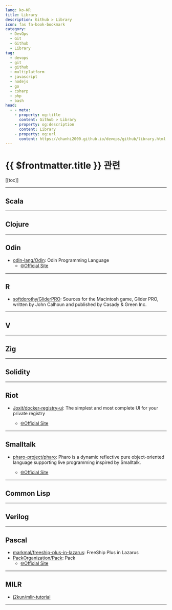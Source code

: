 ```yaml
---
lang: ko-KR
title: Library
description: Github > Library
icon: fas fa-book-bookmark
category:
  - DevOps
  - Git
  - Github
  - Library
tag: 
  - devops
  - git 
  - github 
  - multiplatform 
  - javascript 
  - nodejs 
  - go 
  - csharp 
  - php 
  - bash
head:
  - - meta:
    - property: og:title
      content: Github > Library
    - property: og:description
      content: Library
    - property: og:url
      content: https://chanhi2000.github.io/devops/github/library.html
---
```


# {{ $frontmatter.title }} 관련

[[toc]]

---

## Scala

<MyGithubItems jsonName="lang-scala" />

---

## Clojure

<MyGithubItems jsonName="lang-clojure" />

---

## Odin

- [odin-lang/Odin][odin-lang/Odin]: Odin Programming Language
  - [🌐Official Site](https://odin-lang.org)

---

## R

- [softdorothy/GliderPRO][softdorothy/GliderPRO]: Sources for the Macintosh game, Glider PRO, written by John Calhoun and published by Casady & Green Inc.

---

## V

<MyGithubItems jsonName="lang-v" />

---

## Zig

<MyGithubItems jsonName="lang-zig" />

---

## Solidity

<MyGithubItems jsonName="lang-solidity" />

---

## Riot

- [Joxit/docker-registry-ui][Joxit/docker-registry-ui]: The simplest and most complete UI for your private registry <GithubTags tagItems="docker;registry;docker-registry;v2;user-interface;riotjs;docker-registry-ui;docker-registry-v2" />
  - [🌐Official Site](https://joxit.dev/docker-registry-ui)

---

## Smalltalk

- [pharo-project/pharo][pharo-project/pharo]: Pharo is a dynamic reflective pure object-oriented language supporting live programming inspired by Smalltalk. <GithubTags tagItems="bootstrap;language;tools;mit;pharo;live-programming;object-oriented-programming;reflective" />
  - [🌐Official Site](http://pharo.org)

---

## Common Lisp

<MyGithubItems jsonName="lang-common-lisp" />

---

## Verilog

<MyGithubItems jsonName="lang-verilog" />

---


## Pascal

- [markmal/freeship-plus-in-lazarus][markmal/freeship-plus-in-lazarus]: FreeShip Plus in Lazarus
- [PackOrganization/Pack](https://github.com/PackOrganization/Pack): Pack
  - [🌐Official Site](https://pack.ac)

---

## MILR

- [j2kun/mlir-tutorial](https://github.com/j2kun/mlir-tutorial)

---

<TagLinks />


<!-- Odin -->
[odin-lang/Odin]: https://github.com/odin-lang/Odin
<!-- R -->
[softdorothy/GliderPRO]: https://github.com/softdorothy/GliderPRO
<!-- Riot -->
[Joxit/docker-registry-ui]: https://github.com/Joxit/docker-registry-ui
<!-- Smalltalk -->
[pharo-project/pharo]: https://github.com/pharo-project/pharo
<!-- Verilog -->
[lawrie/fpga_pio]: https://github.com/lawrie/fpga_pio
<!-- Pascal -->
[markmal/freeship-plus-in-lazarus]: https://github.com/markmal/freeship-plus-in-lazarus
<!-- CSS/Images -->
[twbs/icons]: https://github.com/twbs/icons
[google/material-design-icons]: https://github.com/google/material-design-icons
[Ileriayo/markdown-badges]: https://github.com/Ileriayo/markdown-badges
[n3r4zzurr0/svg-spinners]: https://github.com/n3r4zzurr0/svg-spinners
[tailwindlabs/heroicons]: https://github.com/tailwindlabs/heroicons
[upptime/upptime]: https://github.com/upptime/upptime
[airbnb/lottie-web]: https://github.com/airbnb/lottie-web
[adamgiebl/neumorphism]: https://github.com/adamgiebl/neumorphism